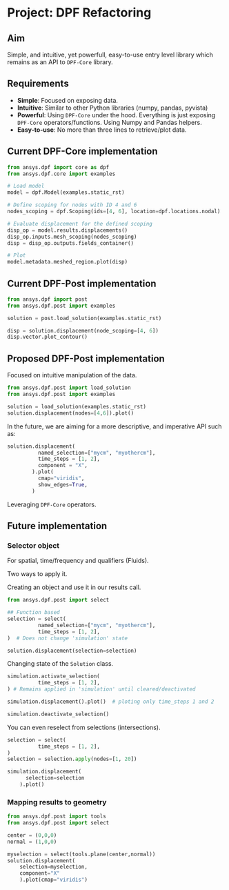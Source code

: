# Project: DPF Refactoring

## Aim

Simple, and intuitive, yet powerfull, easy-to-use entry level library which remains as an API to ``DPF-Core`` library.

## Requirements

* **Simple**: Focused on exposing data.
* **Intuitive**: Similar to other Python libraries (numpy, pandas, pyvista)
* **Powerful**: Using ``DPF-Core`` under the hood. Everything is just exposing ``DPF-Core`` operators/functions. Using Numpy and Pandas helpers.
* **Easy-to-use**: No more than three lines to retrieve/plot data.


## Current DPF-Core implementation

```py
from ansys.dpf import core as dpf
from ansys.dpf.core import examples

# Load model
model = dpf.Model(examples.static_rst)

# Define scoping for nodes with ID 4 and 6
nodes_scoping = dpf.Scoping(ids=[4, 6], location=dpf.locations.nodal)

# Evaluate displacement for the defined scoping
disp_op = model.results.displacements()
disp_op.inputs.mesh_scoping(nodes_scoping)
disp = disp_op.outputs.fields_container()

# Plot
model.metadata.meshed_region.plot(disp)
```

## Current DPF-Post implementation

```py
from ansys.dpf import post
from ansys.dpf.post import examples

solution = post.load_solution(examples.static_rst)

disp = solution.displacement(node_scoping=[4, 6])
disp.vector.plot_contour()

```


## Proposed DPF-Post implementation
Focused on intuitive manipulation of the data.
```py
from ansys.dpf.post import load_solution
from ansys.dpf.post import examples

solution = load_solution(examples.static_rst)
solution.displacement(nodes=[4,6]).plot()
```

In the future, we are aiming for a more descriptive, and imperative
API such as:

```python
solution.displacement(
          named_selection=["mycm", "myothercm"],
          time_steps = [1, 2],
          component = "X",
        ).plot(
          cmap="viridis",
          show_edges=True,
        )
```

Leveraging ``DPF-Core`` operators.


## Future implementation

### **Selector object**
For spatial, time/frequency and qualifiers (Fluids).

Two ways to apply it.

Creating an object and use it in our results call.

```py
from ansys.dpf.post import select

## Function based
selection = select(
          named_selection=["mycm", "myothercm"],
          time_steps = [1, 2],
)  # Does not change 'simulation' state

solution.displacement(selection=selection)
```

Changing state of the ``Solution`` class.

```py
simulation.activate_selection(
          time_steps = [1, 2],
) # Remains applied in 'simulation' until cleared/deactivated

simulation.displacement().plot()  # ploting only time_steps 1 and 2

simulation.deactivate_selection()
```

You can even reselect from selections (intersections).

```py
selection = select(
          time_steps = [1, 2],
)
selection = selection.apply(nodes=[1, 20])

simulation.displacement(
      selection=selection
    ).plot()
```

### **Mapping results to geometry**

```py
from ansys.dpf.post import tools
from ansys.dpf.post import select

center = (0,0,0)
normal = (1,0,0)

myselection = select(tools.plane(center,normal))
solution.displacement(
    selection=myselection,
    component="X"
    ).plot(cmap="viridis")


```

